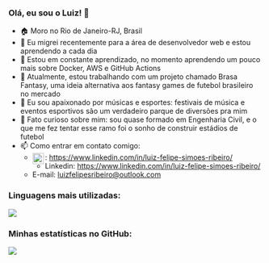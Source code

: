 <h3> Olá, eu sou o Luiz! 👋 </h3>

- 🏠 Moro no Rio de Janeiro-RJ, Brasil
- 💼 Eu migrei recentemente para a área de desenvolvedor web e estou aprendendo a cada dia
- 📖 Estou em constante aprendizado, no momento aprendendo um pouco mais sobre Docker, AWS e GitHub Actions
- 🔭 Atualmente, estou trabalhando com um projeto chamado Brasa Fantasy, uma ideia alternativa aos fantasy games de futebol brasileiro no mercado
- 🫶 Eu sou apaixonado por músicas e esportes: festivais de música e eventos esportivos são um verdadeiro parque de diversões pra mim
- 🤔 Fato curioso sobre mim: sou quase formado em Engenharia Civil, e o que me fez tentar esse ramo foi o sonho de construir estádios de futebol
- 📫 Como entrar em contato comigo:
    -  <img align="left" alt="holisitc_developer | LinkedIn" width="22px" src="https://cdn.jsdelivr.net/npm/simple-icons@v3/icons/linkedin.svg" />: https://www.linkedin.com/in/luiz-felipe-simoes-ribeiro/
    - Linkedin: https://www.linkedin.com/in/luiz-felipe-simoes-ribeiro/
    - E-mail: luizfelipesribeiro@outlook.com

### Linguagens mais utilizadas:
<img src="https://github-readme-stats.vercel.app/api/top-langs/?username=LuizFelipeSR97&layout=compact&langs_count=10" />

### Minhas estatísticas no GitHub:
<img src="https://github-readme-stats.vercel.app/api?username=LuizFelipeSR97&count_private=true&show_icons=true" />
